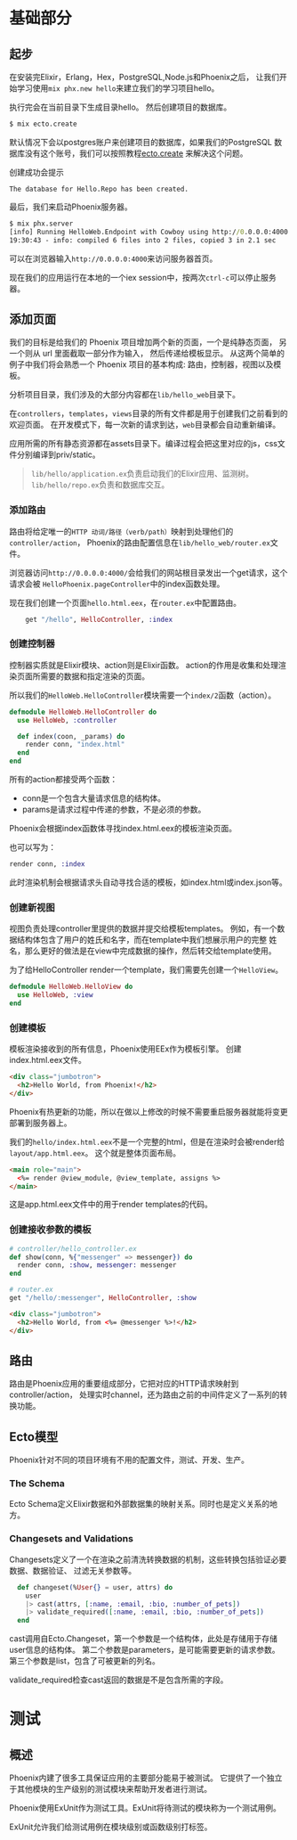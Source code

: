 # 基础部分

## 起步

在安装完Elixir，Erlang，Hex，PostgreSQL,Node.js和Phoenix之后，
让我们开始学习使用`mix phx.new hello`来建立我们的学习项目hello。

执行完会在当前目录下生成目录hello。
然后创建项目的数据库。

```cmd
$ mix ecto.create
```
默认情况下会以postgres账户来创建项目的数据库，如果我们的PostgreSQL
数据库没有这个账号，我们可以按照教程[ecto.create](https://hexdocs.pm/phoenix/phoenix_mix_tasks.html#ecto-specific-mix-tasks)
来解决这个问题。

创建成功会提示

```
The database for Hello.Repo has been created.
```
最后，我们来启动Phoenix服务器。

```cmd
$ mix phx.server
[info] Running HelloWeb.Endpoint with Cowboy using http://0.0.0.0:4000
19:30:43 - info: compiled 6 files into 2 files, copied 3 in 2.1 sec
```

可以在浏览器输入`http://0.0.0.0:4000`来访问服务器首页。

现在我们的应用运行在本地的一个iex session中，按两次`ctrl-c`可以停止服务器。

## 添加页面

我们的目标是给我们的 Phoenix 项目增加两个新的页面，一个是纯静态页面，
另一个则从 url 里面截取一部分作为输入， 然后传递给模板显示。
从这两个简单的例子中我们将会熟悉一个 Phoenix 项目的基本构成:
路由，控制器，视图以及模板。

分析项目目录，我们涉及的大部分内容都在`lib/hello_web`目录下。

在`controllers`，`templates`，`views`目录的所有文件都是用于创建我们之前看到的欢迎页面。
在开发模式下，每一次新的请求到达，`web`目录都会自动重新编译。

应用所需的所有静态资源都在assets目录下。编译过程会把这里对应的js，css文件分别编译到priv/static。

>`lib/hello/application.ex`负责启动我们的Elixir应用、监测树。<br>
>`lib/hello/repo.ex`负责和数据库交互。

### 添加路由

路由将给定唯一的`HTTP 动词/路径（verb/path）`映射到处理他们的`controller/action`，
Phoenix的路由配置信息在`lib/hello_web/router.ex`文件。

浏览器访问`http://0.0.0.0:4000/`会给我们的网站根目录发出一个get请求，这个请求会被
`HelloPhoenix.pageController`中的index函数处理。

现在我们创建一个页面`hello.html.eex`，在`router.ex`中配置路由。

```elixir
    get "/hello", HelloController, :index
```

### 创建控制器

控制器实质就是Elixir模块、action则是Elixir函数。
action的作用是收集和处理渲染页面所需要的数据和指定渲染的页面。

所以我们的`HelloWeb.HelloController`模块需要一个`index/2`函数（action）。

```elixir
defmodule HelloWeb.HelloController do
  use HelloWeb, :controller

  def index(coon, _params) do
    render conn, "index.html"
  end
end
```

所有的action都接受两个函数：
* conn是一个包含大量请求信息的结构体。
* params是请求过程中传递的参数，不是必须的参数。

Phoenix会根据index函数体寻找index.html.eex的模板渲染页面。

也可以写为：

```elixir
render conn, :index
```
此时渲染机制会根据请求头自动寻找合适的模板，如index.html或index.json等。

### 创建新视图

视图负责处理controller里提供的数据并提交给模板templates。
例如，有一个数据结构体包含了用户的姓氏和名字，而在template中我们想展示用户的完整
姓名，那么更好的做法是在view中完成数据的操作，然后转交给template使用。

为了给HelloController render一个template，我们需要先创建一个`HelloView`。

```elixir
defmodule HelloWeb.HelloView do
  use HelloWeb, :view
end
```

### 创建模板

模板渲染接收到的所有信息，Phoenix使用EEx作为模板引擎。
创建index.html.eex文件。

```html
<div class="jumbotron">
  <h2>Hello World, from Phoenix!</h2>
</div>
```

Phoenix有热更新的功能，所以在做以上修改的时候不需要重启服务器就能将变更部署到服务器上。

我们的`hello/index.html.eex`不是一个完整的html，但是在渲染时会被render给`layout/app.html.eex`。
这个就是整体页面布局。

```html
<main role="main">
  <%= render @view_module, @view_template, assigns %>
</main>
```

这是app.html.eex文件中的用于render templates的代码。

### 创建接收参数的模板

```elixir
# controller/hello_controller.ex
def show(conn, %{"messenger" => messenger}) do
  render conn, :show, messenger: messenger
end
```

```elixir
# router.ex
get "/hello/:messenger", HelloController, :show
```

```html
<div class="jumbotron">
  <h2>Hello World, from <%= @messenger %>!</h2>
</div>
```

## 路由

路由是Phoenix应用的重要组成部分，它把对应的HTTP请求映射到controller/action，
处理实时channel，还为路由之前的中间件定义了一系列的转换功能。

## Ecto模型

Phoenix针对不同的项目环境有不用的配置文件，测试、开发、生产。

### The Schema

Ecto Schema定义Elixir数据和外部数据集的映射关系。同时也是定义关系的地方。

### Changesets and Validations

Changesets定义了一个在渲染之前清洗转换数据的机制，这些转换包括验证必要数据、数据验证、
过滤无关参数等。

```elixir
  def changeset(%User{} = user, attrs) do
    user
    |> cast(attrs, [:name, :email, :bio, :number_of_pets])
    |> validate_required([:name, :email, :bio, :number_of_pets])
  end
```
cast调用自Ecto.Changeset，第一个参数是一个结构体，此处是存储用于存储user信息的结构体。
第二个参数是parameters，是可能需要更新的请求参数。
第三个参数是list，包含了可被更新的列名。

validate_required检查cast返回的数据是不是包含所需的字段。

# 测试

## 概述

Phoenix内建了很多工具保证应用的主要部分能易于被测试。
它提供了一个独立于其他模块的生产级别的测试模块来帮助开发者进行测试。

Phoenix使用ExUnit作为测试工具。ExUnit将待测试的模块称为一个测试用例。

ExUnit允许我们给测试用例在模块级别或函数级别打标签。
